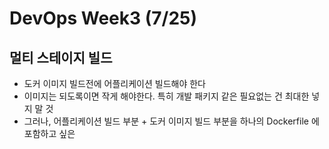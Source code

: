 # DevOps Week3 (7/25)
## 멀티 스테이지 빌드
* 도커 이미지 빌드전에 어플리케이션 빌드해야 한다
* 이미지는 되도록이면 작게 해야한다. 특히 개발 패키지 같은 필요없는 건 최대한 넣지 말 것
* 그러나, 어플리케이션 빌드 부분 + 도커 이미지 빌드 부분을 하나의 Dockerfile 에 포함하고 싶은 





<!--stackedit_data:
eyJoaXN0b3J5IjpbMTY4NzczNjU4LC0xMTE5OTQwOTE1LDEwMT
QxMzI2NDcsNTYyNjE4MTQ3XX0=
-->